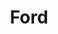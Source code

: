 ---
title: Ford
crosslinks:
- ClassicFord
- teslamotors
- AutoDetailing
- FordFocus
- Autos
- Mustang
- SaintClairRun4x4
- Serendipity
- askcarsales
- CarAV
- FordBronco
- classiccars
- mustang
- donks
- regularcarreviews
- fiestast
- metric_units
- fordfusion
- FocusST
---